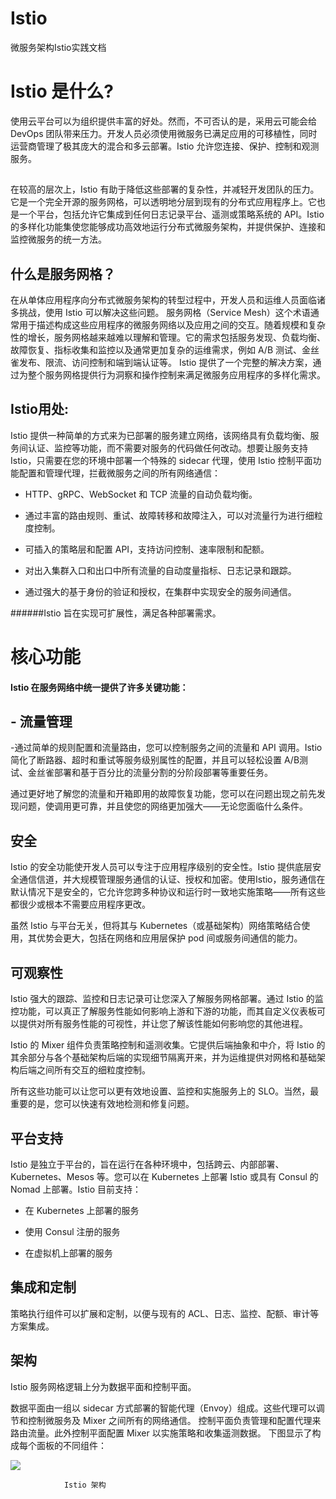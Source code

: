 # Istio
微服务架构Istio实践文档
# Istio 是什么? #
使用云平台可以为组织提供丰富的好处。然而，不可否认的是，采用云可能会给 DevOps 团队带来压力。开发人员必须使用微服务已满足应用的可移植性，同时运营商管理了极其庞大的混合和多云部署。Istio 允许您连接、保护、控制和观测服务。

##
在较高的层次上，Istio 有助于降低这些部署的复杂性，并减轻开发团队的压力。它是一个完全开源的服务网格，可以透明地分层到现有的分布式应用程序上。它也是一个平台，包括允许它集成到任何日志记录平台、遥测或策略系统的 API。Istio 的多样化功能集使您能够成功高效地运行分布式微服务架构，并提供保护、连接和监控微服务的统一方法。
## 什么是服务网格？ ##
在从单体应用程序向分布式微服务架构的转型过程中，开发人员和运维人员面临诸多挑战，使用 Istio 可以解决这些问题。
服务网格（Service Mesh）这个术语通常用于描述构成这些应用程序的微服务网络以及应用之间的交互。随着规模和复杂性的增长，服务网格越来越难以理解和管理。它的需求包括服务发现、负载均衡、故障恢复、指标收集和监控以及通常更加复杂的运维需求，例如 A/B 测试、金丝雀发布、限流、访问控制和端到端认证等。
Istio 提供了一个完整的解决方案，通过为整个服务网格提供行为洞察和操作控制来满足微服务应用程序的多样化需求。


## Istio用处: ##
Istio 提供一种简单的方式来为已部署的服务建立网络，该网络具有负载均衡、服务间认证、监控等功能，而不需要对服务的代码做任何改动。想要让服务支持 Istio，只需要在您的环境中部署一个特殊的 sidecar 代理，使用 Istio 控制平面功能配置和管理代理，拦截微服务之间的所有网络通信：

- HTTP、gRPC、WebSocket 和 TCP 流量的自动负载均衡。


- 通过丰富的路由规则、重试、故障转移和故障注入，可以对流量行为进行细粒度控制。

- 可插入的策略层和配置 API，支持访问控制、速率限制和配额。


- 对出入集群入口和出口中所有流量的自动度量指标、日志记录和跟踪。


- 通过强大的基于身份的验证和授权，在集群中实现安全的服务间通信。



######Istio 旨在实现可扩展性，满足各种部署需求。

##
# 核心功能 #
#### Istio 在服务网络中统一提供了许多关键功能： ##
## - 流量管理 ##
-通过简单的规则配置和流量路由，您可以控制服务之间的流量和 API 调用。Istio 简化了断路器、超时和重试等服务级别属性的配置，并且可以轻松设置 A/B测试、金丝雀部署和基于百分比的流量分割的分阶段部署等重要任务。

通过更好地了解您的流量和开箱即用的故障恢复功能，您可以在问题出现之前先发现问题，使调用更可靠，并且使您的网络更加强大——无论您面临什么条件。

## 安全 ##
Istio 的安全功能使开发人员可以专注于应用程序级别的安全性。Istio 提供底层安全通信信道，并大规模管理服务通信的认证、授权和加密。使用Istio，服务通信在默认情况下是安全的，它允许您跨多种协议和运行时一致地实施策略——所有这些都很少或根本不需要应用程序更改。

虽然 Istio 与平台无关，但将其与 Kubernetes（或基础架构）网络策略结合使用，其优势会更大，包括在网络和应用层保护 pod 间或服务间通信的能力。

## 可观察性 ##
Istio 强大的跟踪、监控和日志记录可让您深入了解服务网格部署。通过 Istio 的监控功能，可以真正了解服务性能如何影响上游和下游的功能，而其自定义仪表板可以提供对所有服务性能的可视性，并让您了解该性能如何影响您的其他进程。

Istio 的 Mixer 组件负责策略控制和遥测收集。它提供后端抽象和中介，将 Istio 的其余部分与各个基础架构后端的实现细节隔离开来，并为运维提供对网格和基础架构后端之间所有交互的细粒度控制。

所有这些功能可以让您可以更有效地设置、监控和实施服务上的 SLO。当然，最重要的是，您可以快速有效地检测和修复问题。

## 平台支持 ##

Istio 是独立于平台的，旨在运行在各种环境中，包括跨云、内部部署、Kubernetes、Mesos 等。您可以在 Kubernetes 上部署 Istio 或具有 Consul 的 Nomad 上部署。Istio 目前支持：

- 在 Kubernetes 上部署的服务


- 使用 Consul 注册的服务


- 在虚拟机上部署的服务

## 集成和定制 ##

策略执行组件可以扩展和定制，以便与现有的 ACL、日志、监控、配额、审计等方案集成。

## 架构 ##

Istio 服务网格逻辑上分为数据平面和控制平面。

数据平面由一组以 sidecar 方式部署的智能代理（Envoy）组成。这些代理可以调节和控制微服务及 Mixer 之间所有的网络通信。
控制平面负责管理和配置代理来路由流量。此外控制平面配置 Mixer 以实施策略和收集遥测数据。
下图显示了构成每个面板的不同组件：

![](https://i.imgur.com/F7Ad4HE.png)

				Istio 架构